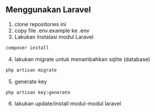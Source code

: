 ## Menggunakan Laravel
1. clone repositories ini
2. copy file .env.example ke .env
3. Lakukan Instalasi modul Laravel
```bash
composer install
```
4. lakukan migrate untuk menambahkan sqlite (database)
```bash
php artisan migrate
```
5. generate key
```bash
php artisan key:generate
```
6. lakukan update/install modul-modul laravel
```bash

